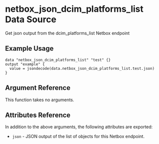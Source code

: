 # netbox\_json\_dcim\_platforms\_list Data Source

Get json output from the dcim_platforms_list Netbox endpoint

## Example Usage

```hcl
data "netbox_json_dcim_platforms_list" "test" {}
output "example" {
  value = jsondecode(data.netbox_json_dcim_platforms_list.test.json)
}
```

## Argument Reference

This function takes no arguments.

## Attributes Reference

In addition to the above arguments, the following attributes are exported:
* ``json`` - JSON output of the list of objects for this Netbox endpoint.

